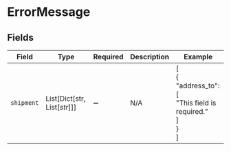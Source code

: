 # ErrorMessage


## Fields

| Field                                               | Type                                                | Required                                            | Description                                         | Example                                             |
| --------------------------------------------------- | --------------------------------------------------- | --------------------------------------------------- | --------------------------------------------------- | --------------------------------------------------- |
| `shipment`                                          | List[Dict[str, List[*str*]]]                        | :heavy_minus_sign:                                  | N/A                                                 | [<br/>{<br/>"address_to": [<br/>"This field is required."<br/>]<br/>}<br/>] |